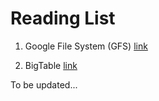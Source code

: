 Reading List
===

1. Google File System (GFS) [link](https://github.com/Shenzhi-ZHANG/CourseRelated/blob/master/Cloud_Computing_and_Big_Data/readings/sz2695_Shenzhi_Zhang_GFS.pdf)

2. BigTable [link]()

To be updated...
